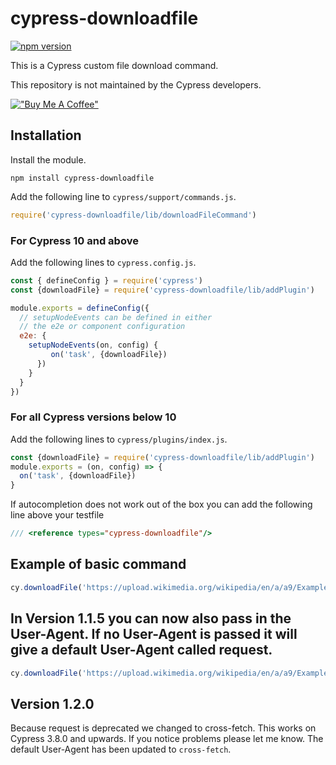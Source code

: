 # cypress-downloadfile

[![npm version](https://badge.fury.io/js/cypress-downloadfile.svg)](https://badge.fury.io/js/cypress-downloadfile)

This is a Cypress custom file download command.

This repository is not maintained by the Cypress developers.

[!["Buy Me A Coffee"](https://www.buymeacoffee.com/assets/img/custom_images/orange_img.png)](https://www.buymeacoffee.com/xav4)

## Installation

Install the module.

```shell
npm install cypress-downloadfile
```

Add the following line to `cypress/support/commands.js`.

```javascript
require('cypress-downloadfile/lib/downloadFileCommand')
```

### For Cypress 10 and above
Add the following lines to `cypress.config.js`.
```javascript
const { defineConfig } = require('cypress')
const {downloadFile} = require('cypress-downloadfile/lib/addPlugin')

module.exports = defineConfig({
  // setupNodeEvents can be defined in either
  // the e2e or component configuration
  e2e: {
    setupNodeEvents(on, config) {
         on('task', {downloadFile})
      })
    }
  }
})
```

### For all Cypress versions below 10
Add the following lines to `cypress/plugins/index.js`.

```javascript
const {downloadFile} = require('cypress-downloadfile/lib/addPlugin')
module.exports = (on, config) => {
  on('task', {downloadFile})
}
```

If autocompletion does not work out of the box you can add the following line above your testfile

```javascript
/// <reference types="cypress-downloadfile"/>
```


## Example of basic command
```javascript
cy.downloadFile('https://upload.wikimedia.org/wikipedia/en/a/a9/Example.jpg','mydownloads','example.jpg')
```

## In Version 1.1.5 you can now also pass in the User-Agent. If no User-Agent is passed it will give a default User-Agent called request.
```javascript
cy.downloadFile('https://upload.wikimedia.org/wikipedia/en/a/a9/Example.jpg','mydownloads','example.jpg','MyCustomAgentName')
```
## Version 1.2.0
Because request is deprecated we changed to cross-fetch. This works on Cypress 3.8.0 and upwards. If you notice problems please let me know. The default User-Agent has been updated to `cross-fetch`.
